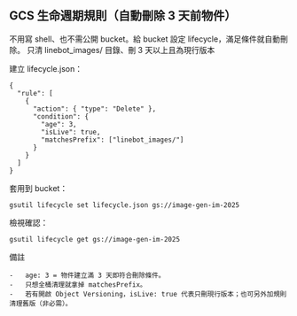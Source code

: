 

## GCS 生命週期規則（自動刪除 3 天前物件）

不用寫 shell、也不需公開 bucket。給 bucket 設定 lifecycle，滿足條件就自動刪除。
只清 linebot_images/ 目錄、刪 3 天以上且為現行版本

建立 lifecycle.json：
```
{
  "rule": [
    {
      "action": { "type": "Delete" },
      "condition": {
        "age": 3,
        "isLive": true,
        "matchesPrefix": ["linebot_images/"]
      }
    }
  ]
}
```
套用到 bucket：
```
gsutil lifecycle set lifecycle.json gs://image-gen-im-2025
```
檢視確認：
```
gsutil lifecycle get gs://image-gen-im-2025
```
備註

	-	age: 3 = 物件建立滿 3 天即符合刪除條件。
	-	只想全桶清理就拿掉 matchesPrefix。
	-	若有開啟 Object Versioning，isLive: true 代表只刪現行版本；也可另外加規則清理舊版（非必需）。
